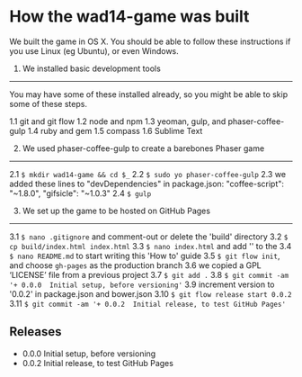 How the wad14-game was built
============================

We built the game in OS X. You should be able to follow these instructions if you use Linux (eg Ubuntu), or even Windows.


1. We installed basic development tools
---------------------------------------
You may have some of these installed already, so you might be able to skip some of these steps.

1.1   git and git flow
1.2   node and npm
1.3   yeoman, gulp, and phaser-coffee-gulp
1.4   ruby and gem
1.5   compass
1.6   Sublime Text


2. We used phaser-coffee-gulp to create a barebones Phaser game
---------------------------------------------------------------

2.1   `$ mkdir wad14-game && cd $_`
2.2   `$ sudo yo phaser-coffee-gulp`
2.3   we added these lines to "devDependencies" in package.json:
      "coffee-script": "~1.8.0",
      "gifsicle": "~1.0.3"
2.4   `$ gulp`


3. We set up the game to be hosted on GitHub Pages
--------------------------------------------------

3.1   `$ nano .gitignore` and comment-out or delete the 'build' directory
3.2   `$ cp build/index.html index.html`
3.3   `$ nano index.html` and add '<base href="build/">' to the <head>
3.4   `$ nano README.md` to start writing this 'How to' guide
3.5   `$ git flow init`, and choose `gh-pages` as the production branch
3.6   we copied a GPL ‘LICENSE’ file from a previous project
3.7   `$ git add .`
3.8   `$ git commit -am '+ 0.0.0  Initial setup, before versioning'`
3.9   increment version to '0.0.2' in package.json and bower.json
3.10  `$ git flow release start 0.0.2`
3.11  `$ git commit -am '+ 0.0.2  Initial release, to test GitHub Pages'`






Releases
--------

+ 0.0.0  Initial setup, before versioning
+ 0.0.2  Initial release, to test GitHub Pages


